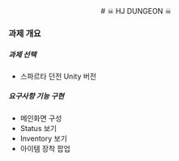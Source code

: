 <div align="center">
  # ☠ HJ DUNGEON ☠
</div>

### 과제 개요
##### 과제 선택
- 스파르타 던전 Unity 버전

##### 요구사항 기능 구현
- 메인화면 구성
- Status 보기
- Inventory 보기
- 아이템 장착 팝업
